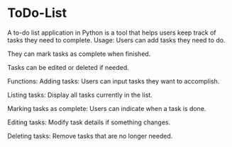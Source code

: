 # ToDo-List
A to-do list application in Python is a tool that helps users keep track of tasks they need to complete.
Usage:
Users can add tasks they need to do.

They can mark tasks as complete when finished.

Tasks can be edited or deleted if needed.

Functions:
Adding tasks: Users can input tasks they want to accomplish.

Listing tasks: Display all tasks currently in the list.

Marking tasks as complete: Users can indicate when a task is done.

Editing tasks: Modify task details if something changes.

Deleting tasks: Remove tasks that are no longer needed.
